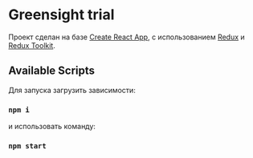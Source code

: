 # Greensight trial

Проект сделан на базе [Create React App](https://github.com/facebook/create-react-app), с использованием [Redux](https://redux.js.org/) и [Redux Toolkit](https://redux-toolkit.js.org/).

## Available Scripts

Для запуска загрузить зависимости:

### `npm i`

и использовать команду:

### `npm start`
